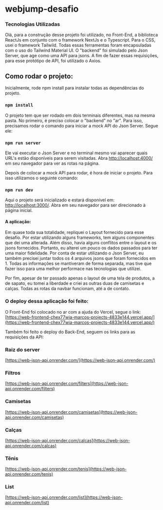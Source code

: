 # webjump-desafio

### Tecnologias Utilizadas

Olá, para a construção desse projeto foi utilizado, no Front-End, a biblioteca ReactJs em conjunto com o framework NextJs e o Typescript. Para o CSS, usei o framework Tailwild. Todas essas ferramentas foram encapsuladas com o uso do Tailwind Material UI. O "backend" foi simulado pelo Json Server, que age como uma API para jsons. A fim de fazer essas requisições, para esse protótipo de API, foi utilizado o Axios.

## Como rodar o projeto:

Inicialmente, rode npm install para instalar todas as dependências do projeto.

### `npm install`

O projeto tem que ser rodado em dois terminais diferentes, mas na mesma pasta. No primeiro, é preciso colocar o "backend" no "ar". Para isso, precisamos rodar o comando para iniciar a mock API do Json Server. Segue ele:

### `npm run server`

Ele vai executar o Json Server e no terminal mesmo vai aparecer quais URL's estão disponíveis para serem visitadas.
Abra [http://localhost:4000/](http://localhost:4000/) em seu navegador para ver as rotas na página.

Depois de colocar a mock API para rodar, é hora de iniciar o projeto. Para isso utilizamos o seguinte comando:

### `npm run dev`

Aqui o projeto será inicializado e estará disponível em: [http://localhost:3000/](http://localhost:3000/). Abra em seu navegador para ser direcionado à página inicial.

#### A aplicação:

Em quase toda sua totalidade, repliquei o Layout fornecido para esse desafio. Por estar utilizando alguns frameworks, tem alguns componentes que dei uma alterada. Além disso, havia alguns conflitos entre o layout e os jsons fornecidos. Portanto, eu alterei um pouco os dados passados para ter uma maior fidelidade. Por conta de estar utilizando o Json Server, eu também precisei juntar todos os 4 arquivos jsons que foram fornecidos em 1. Todas as informações se mantiveram de forma separada, mas tive que fazer isso para uma melhor performace nas tecnologias que utilizei.

Por fim, apesar de ter passado apenas o layout de uma tela de produtos, a de sapato, eu tomei a liberdade e criei as outras duas de camisetas e calças. Todas as rotas da navbar funcionam, até a de contato.

### O deploy dessa aplicação foi feito:

O Front-End foi colocado no ar com a ajuda do Vercel, segue o link:
[https://web-frontend-chex77wia-marcos-projects-4833e144.vercel.app/](https://web-frontend-chex77wia-marcos-projects-4833e144.vercel.app/)

Também foi feito o deploy do Back-End, seguem os links para as requisições da API:

### Raiz do server
[https://web-json-api.onrender.com/](https://web-json-api.onrender.com/)

### Filtros
[https://web-json-api.onrender.com/filters](https://web-json-api.onrender.com/filters)

### Camisetas
[https://web-json-api.onrender.com/camisetas](https://web-json-api.onrender.com/camisetas)

### Calças
[https://web-json-api.onrender.com/calcas](https://web-json-api.onrender.com/calcas)

### Tênis
[https://web-json-api.onrender.com/tenis](https://web-json-api.onrender.com/tenis)

### List
[https://web-json-api.onrender.com/list](https://web-json-api.onrender.com/list)